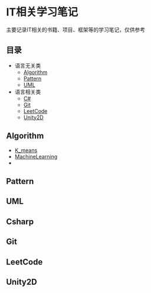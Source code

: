 IT相关学习笔记
================

主要记录IT相关的书籍、项目、框架等的学习笔记，仅供参考

## 目录

* 语言无关类
  * [Algorithm](#Algorithm)
  * [Pattern](#Pattern)
  * [UML](#UML)
* 语言相关类
  * [C#](#Csharp)
  * [Git](#Git)
  * [LeetCode](#LeetCode)
  * [Unity2D](#Unity2D)



## Algorithm

* [K_means](/Algorithm/K_means)
* [MachineLearning](/Algorithm/MachineLearning)
* 

## Pattern

## UML

## Csharp

## Git

## LeetCode

## Unity2D

